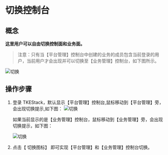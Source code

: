 # 切换控制台

## 概念

**这里用户可以自由切换控制面和业务面。**

> 注意：只有当【平台管理】控制台中创建的业务的成员包含当前登录的用户，当前用户才会出现并可以切换至【业务管理】控制台，如下图所示。

![&#x5207;&#x6362;](https://github.com/PatrickLai7528/docs/tree/367ed6036bfdb372201d6e1790cdfffbf16b6ac6/images/切换前提.png)

## 操作步骤

1. 登录 TKEStack，默认显示【平台管理】控制台,鼠标移动到【平台管理】旁，会出现切换提示,如下图： ![&#x5207;&#x6362;](https://github.com/PatrickLai7528/docs/tree/367ed6036bfdb372201d6e1790cdfffbf16b6ac6/images/切换.png)

   如果当前显示的是【业务管理】控制台，鼠标移动到【业务管理】旁，会出现切换提示，如下图：

   ![&#x5207;&#x6362;](https://github.com/PatrickLai7528/docs/tree/367ed6036bfdb372201d6e1790cdfffbf16b6ac6/images/切换-1.png)

2. 点击【 切换图标】 即可实现【平台管理】和【业务管理】控制台切换。

